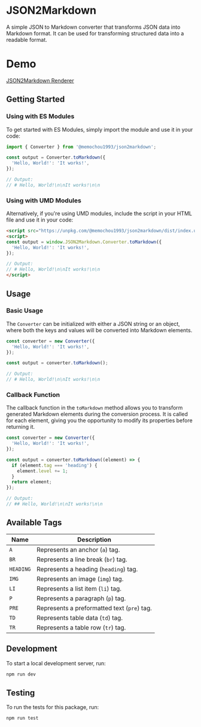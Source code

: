 # JSON2Markdown

A simple JSON to Markdown converter that transforms JSON data into Markdown format. It can be used for transforming structured data into a readable format.

# Demo

[JSON2Markdown Renderer](https://memochou1993.github.io/json2markdown-renderer/)

## Getting Started

### Using with ES Modules

To get started with ES Modules, simply import the module and use it in your code:

```js
import { Converter } from '@memochou1993/json2markdown';

const output = Converter.toMarkdown({
  'Hello, World!': 'It works!',
});

// Output:
// # Hello, World!\n\nIt works!\n\n
```

### Using with UMD Modules

Alternatively, if you're using UMD modules, include the script in your HTML file and use it in your code:

```html
<script src="https://unpkg.com/@memochou1993/json2markdown/dist/index.umd.js"></script>
<script>
const output = window.JSON2Markdown.Converter.toMarkdown({
  'Hello, World!': 'It works!',
});

// Output:
// # Hello, World!\n\nIt works!\n\n
</script>
```

## Usage

### Basic Usage

The `Converter` can be initialized with either a JSON string or an object, where both the keys and values will be converted into Markdown elements.

```js
const converter = new Converter({
  'Hello, World!': 'It works!',
});

const output = converter.toMarkdown();

// Output:
// # Hello, World!\n\nIt works!\n\n
```

### Callback Function

The callback function in the `toMarkdown` method allows you to transform generated Markdown elements during the conversion process. It is called for each element, giving you the opportunity to modify its properties before returning it.

```js
const converter = new Converter({
  'Hello, World!': 'It works!',
});

const output = converter.toMarkdown((element) => {
  if (element.tag === 'heading') {
    element.level += 1;
  }
  return element;
});

// Output:
// ## Hello, World!\n\nIt works!\n\n
```

## Available Tags

| Name | Description |
| --- | --- |
| `A` | Represents an anchor (`a`) tag. |
| `BR` | Represents a line break (`br`) tag. |
| `HEADING` | Represents a heading (`heading`) tag. |
| `IMG` | Represents an image (`img`) tag. |
| `LI` | Represents a list item (`li`) tag. |
| `P` | Represents a paragraph (`p`) tag. |
| `PRE` | Represents a preformatted text (`pre`) tag. |
| `TD` | Represents table data (`td`) tag. |
| `TR` | Represents a table row (`tr`) tag. |

## Development

To start a local development server, run:

```bash
npm run dev
```

## Testing

To run the tests for this package, run:

```bash
npm run test
```
